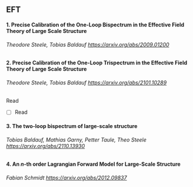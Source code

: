 ## EFT

#### 1. Precise Calibration of the One-Loop Bispectrum in the Effective Field Theory of Large Scale Structure
###### Theodore Steele, Tobias Baldauf   https://arxiv.org/abs/2009.01200

#### 2. Precise Calibration of the One-Loop Trispectrum in the Effective Field Theory of Large Scale Structure
###### Theodore Steele, Tobias Baldauf   https://arxiv.org/abs/2101.10289
Read
- [ ] Read
#### 3. The two-loop bispectrum of large-scale structure
###### Tobias Baldauf, Mathias Garny, Petter Taule, Theo Steele   https://arxiv.org/abs/2110.13930

#### 4. An $n$-th order Lagrangian Forward Model for Large-Scale Structure
###### Fabian Schmidt   https://arxiv.org/abs/2012.09837
